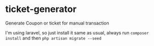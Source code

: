 # ticket-generator
Generate Coupon or ticket for manual transaction

I'm using laravel, so just install it same as usual, always run ``` composer install ``` and then ``` php artisan migrate --seed ```
